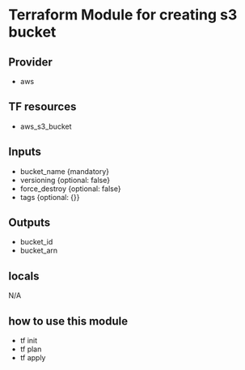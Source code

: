 # Terraform Module for creating s3 bucket

## Provider

- aws

## TF resources

- aws_s3_bucket

## Inputs

- bucket_name {mandatory}
- versioning {optional: false}
- force_destroy {optional: false}
- tags {optional: {}}

## Outputs

- bucket_id
- bucket_arn

## locals

N/A


## how to use this module

- tf init
- tf plan
- tf apply